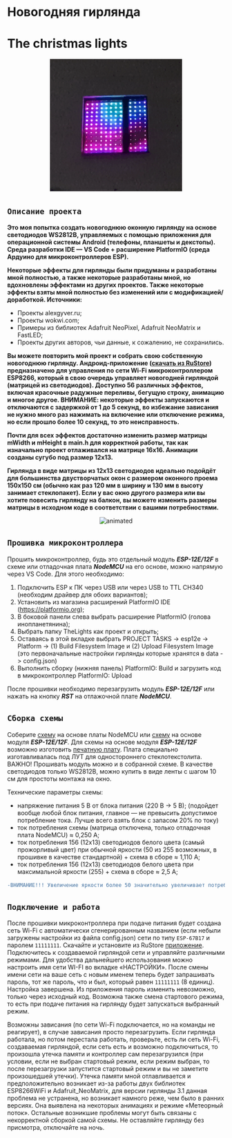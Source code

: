 **Новогодняя гирлянда**
=====================

**The christmas lights**
=====================

<p align="center">
  <img src="images/hello.gif" alt="animated" />
</p>

`Описание проекта`
-----------------------------------

**Это моя попытка создать новогоднюю оконную гирлянду на основе светодиодов WS2812B, управляемых с помощью приложения для операционной системы Android (телефоны, планшеты и декстопы). Среда разработки IDE — VS Code + расширение PlatformIO (среда Ардуино для микроконтроллеров ESP).**

**Некоторые эффекты для гирлянды были придуманы и разработаны мной полностью, а также некоторые разработаны мной, но вдохновлены эффектами из других проектов. Также некоторые эффекты взяты мной полностью без изменений или с модификацией/доработкой. Источники:**

* Проекты alexgyver.ru;
* Проекты wokwi.com;
* Примеры из библиотек Adafruit NeoPixel, Adafruit NeoMatrix и FastLED;
* Проекты других авторов, чьи данные, к сожалению, не сохранились.

**Вы можете повторить мой проект и собрать свою собственную новогоднюю гирлянду. 
Андроид-приложение ([скачать из RuStore](https://www.rustore.ru/catalog/app/BARANOV.K.D.LED_Girlianda)) предназначено для управления по сети Wi-Fi микроконтроллером ESP8266, который в свою очередь управляет новогодней гирляндой (матрицей из светодиодов). Доступно 56 различных эффектов, включая красочные радужные переливы, бегущую строку, анимацию и многое другое. ВНИМАНИЕ: некоторые эффекты запускаются и отключаются с задержкой от 1 до 5 секунд, во избежание зависания не нужно много раз нажимать на включение или отключение режима, но если прошло более 10 секунд, то это неисправность.**

**Почти для всех эффектов достаточно изменить размер матрицы mWidth и mHeight в main.h для корректной работы, так как изначально проект отлаживался на матрице 16х16. Анимации созданы сугубо под размер 12х13.**

**Гирлянда в виде матрицы из 12х13 светодиодов идеально подойдёт для большинства двустворчатых окон с размером оконного проема 150х150 см (обычно как раз 120 мм в ширину и 130 мм в высоту занимает стеклопакет). Если у вас окно другого размера или вы хотите повесить гирлянду на балкон, вы можете изменить размеры матрицы в исходном коде в соответствии с вашими потребностями.**

<p align="center">
  <img src="images/mario.gif" alt="animated" />
</p>

`Прошивка микроконтроллера`
-----------------------------------

Прошить микроконтроллер, будь это отдельный модуль ***ESP-12E/12F*** в схеме или отладочная плата ***NodeMCU*** на его основе, можно напрямую через VS Code. Для этого необходимо:

1. Подключить ESP к ПК через USB или через USB to TTL CH340 (необходим драйвер для обоих вариантов);
2. Установить из магазина расширений PlatformIO IDE (https://platformio.org);
3. В боковой панели слева выбрать расширение PlatformIO (голова инопланетянина);
4. Выбрать папку TheLights как проект и открыть;
5. Оставаясь в этой вкладке выбрать PROJECT TASKS -> esp12e -> Platform -> (1) Build Filesystem Image и (2) Upload Filesystem Image (это первоначальные настройки гирлянды которые хранятся в data -> config.json)
6. Выполнить сборку (нижняя панель) PlatformIO: Build и загрузить код в микроконтроллер PlatformIO: Upload

После прошивки необходимо перезагрузить модуль ***ESP-12E/12F*** или нажать на кнопку ***RST*** на отлажочной плате ***NodeMCU***.
 
`Сборка схемы`
-----------------------------------
    
   Соберите [схему](https://github.com/ThyingEquation/The-WI-FI-LIGHTS/blob/main/Гирлянада-Э3.jpg) на основе платы NodeMCU или [схему](https://github.com/ThyingEquation/The-WI-FI-LIGHTS/blob/main/Гирлянада_ESP12EF.pdf) на основе модуля ***ESP-12E/12F***. Для схемы на основе модуля ***ESP-12E/12F*** возможно изготовить [печатную плату](https://github.com/ThyingEquation/The-WI-FI-LIGHTS/blob/main/LUT_board.pdf). Плата специально изготавливалась под ЛУТ для одностороннего стеклотекстолита. ВАЖНО! Прошивать модуль можно и в собранной схеме. В качестве светодиодов только WS2812B, можно купить в виде ленты с шагом 10 см для простоты монтажа на окно.
   
 Технические параметры схемы: 
   + напряжение питания 5 В от блока питания (220 В -> 5 В); (подойдет вообще любой блок питания, главное — не превысить допустимое потребление тока. Лучше всего взять блок с запасом 20% по току)
   + ток потребления схемы (матрица отключена, только отладочная плата NodeMCU) ≈ 0,250 А;
   + ток потребления 156 (12х13) светодиодов белого цвета (самый прожорливый цвет) при обычной яркости (50 из 255 возможных, в прошивке в качестве стандартной) + схема в сборе ≈ 1,110 А;
   + ток потребления 156 (12х13) светодиодов белого цвета при максимальной яркости (255) + схема в сборе ≈ 2,5 А;
     
```diff
-ВНИМАНИЕ!!! Увеличение яркости более 50 значительно увеличивает потребление тока и нагрев светодиодов!!!
```

`Подключение и работа`
-----------------------------------

После прошивки микроконтроллера при подаче питания будет создана сеть Wi-Fi с автоматически сгенерированным названием (если небыли загружены настройки из файла config.json) сети по типу `ESP-67B17` и паролем `11111111`. 
   Скачайте и установите из RuStore [приложение](https://apps.rustore.ru/app/BARANOV.K.D.LED_Girlianda). Подключитесь к создаваемой гирляндой сети и управляйте различными режимами. Для удобства дальнейшего использования можно настроить имя сети WI-FI во вкладке «НАСТРОЙКИ». После смены имени сети на ваше сеть с новым именем теперь будет запрашивать пароль, тот же пароль, что и был, который равен `11111111` (8 единиц). Настройка завершена. Из приложения пароль изменить невозможно, только через исходный код. Возможна также смена стартового режима, то есть при подаче питания на гирлянду будет запускаться выбранный режим. 

   
   Возможны зависания (по сети Wi-Fi подключается, но на команды не реагирует), в случае зависания просто перезагрузить. Если гирлянда работала, но потом перестала работать, проверьте, есть ли сеть Wi-Fi, создаваемая гирляндой, если сеть есть и возможно подключиться, то произошла утечка памяти и контроллер сам перезагрузился (при условии, если не выбран стартовый режим, если режим выбран, то после перезагрузки запустится стартовый режим и вы не заметите произошедшей утечки). Утечка памяти мной отлавливается и предположительно возникает из-за работы двух библиотек ESP8266WiFi и Adafruit_NeoMatrix, для версии гирлянды 3.1 данная проблема не устранена, но возникает намного реже, чем было в ранних версиях. Она выявлена на некоторых анимациях и режиме «Метеорный поток». Остальные возникшие проблемы могут быть связаны с некорректной сборкой самой схемы. 
Не оставляйте гирлянду без присмотра, отключайте на ночь.
